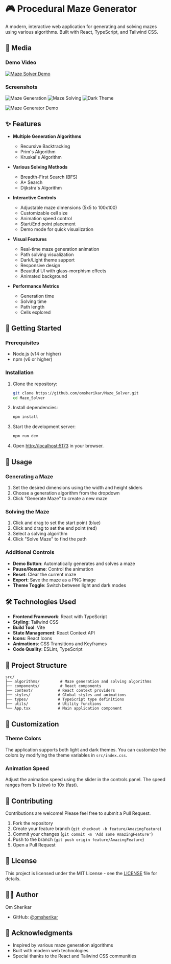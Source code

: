# 🎮 Procedural Maze Generator

A modern, interactive web application for generating and solving mazes using various algorithms. Built with React, TypeScript, and Tailwind CSS.

## 📸 Media

### Demo Video
[![Maze Solver Demo](https://img.youtube.com/vi/YOUR_VIDEO_ID/0.jpg)](https://www.youtube.com/watch?v=YOUR_VIDEO_ID)

### Screenshots
![Maze Generation](generation.png)
![Maze Solving](solving.png)
![Dark Theme](dark-theme.png)

![Maze Generator Demo](https://github.com/omsherikar/Maze_Solver/blob/main/demo.gif)

## ✨ Features

- **Multiple Generation Algorithms**
  - Recursive Backtracking
  - Prim's Algorithm
  - Kruskal's Algorithm

- **Various Solving Methods**
  - Breadth-First Search (BFS)
  - A* Search
  - Dijkstra's Algorithm

- **Interactive Controls**
  - Adjustable maze dimensions (5x5 to 100x100)
  - Customizable cell size
  - Animation speed control
  - Start/End point placement
  - Demo mode for quick visualization

- **Visual Features**
  - Real-time maze generation animation
  - Path solving visualization
  - Dark/Light theme support
  - Responsive design
  - Beautiful UI with glass-morphism effects
  - Animated background

- **Performance Metrics**
  - Generation time
  - Solving time
  - Path length
  - Cells explored

## 🚀 Getting Started

### Prerequisites

- Node.js (v14 or higher)
- npm (v6 or higher)

### Installation

1. Clone the repository:
   ```bash
   git clone https://github.com/omsherikar/Maze_Solver.git
   cd Maze_Solver
   ```

2. Install dependencies:
   ```bash
   npm install
   ```

3. Start the development server:
   ```bash
   npm run dev
   ```

4. Open [http://localhost:5173](http://localhost:5173) in your browser.

## 🎯 Usage

### Generating a Maze

1. Set the desired dimensions using the width and height sliders
2. Choose a generation algorithm from the dropdown
3. Click "Generate Maze" to create a new maze

### Solving the Maze

1. Click and drag to set the start point (blue)
2. Click and drag to set the end point (red)
3. Select a solving algorithm
4. Click "Solve Maze" to find the path

### Additional Controls

- **Demo Button**: Automatically generates and solves a maze
- **Pause/Resume**: Control the animation
- **Reset**: Clear the current maze
- **Export**: Save the maze as a PNG image
- **Theme Toggle**: Switch between light and dark modes

## 🛠️ Technologies Used

- **Frontend Framework**: React with TypeScript
- **Styling**: Tailwind CSS
- **Build Tool**: Vite
- **State Management**: React Context API
- **Icons**: React Icons
- **Animations**: CSS Transitions and Keyframes
- **Code Quality**: ESLint, TypeScript

## 📁 Project Structure

```
src/
├── algorithms/         # Maze generation and solving algorithms
├── components/         # React components
├── context/           # React context providers
├── styles/            # Global styles and animations
├── types/             # TypeScript type definitions
├── utils/             # Utility functions
└── App.tsx            # Main application component
```

## 🎨 Customization

### Theme Colors

The application supports both light and dark themes. You can customize the colors by modifying the theme variables in `src/index.css`.

### Animation Speed

Adjust the animation speed using the slider in the controls panel. The speed ranges from 1x (slow) to 10x (fast).

## 🤝 Contributing

Contributions are welcome! Please feel free to submit a Pull Request.

1. Fork the repository
2. Create your feature branch (`git checkout -b feature/AmazingFeature`)
3. Commit your changes (`git commit -m 'Add some AmazingFeature'`)
4. Push to the branch (`git push origin feature/AmazingFeature`)
5. Open a Pull Request

## 📝 License

This project is licensed under the MIT License - see the [LICENSE](LICENSE) file for details.

## 👨‍💻 Author

Om Sherikar
- GitHub: [@omsherikar](https://github.com/omsherikar)

## 🙏 Acknowledgments

- Inspired by various maze generation algorithms
- Built with modern web technologies
- Special thanks to the React and Tailwind CSS communities
